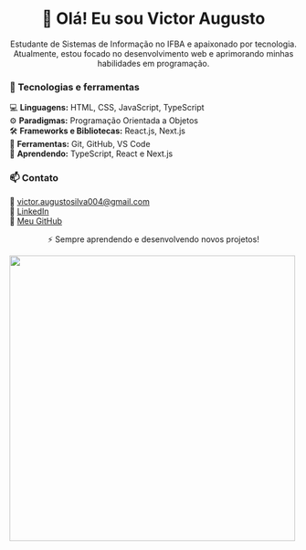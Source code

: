 <h1 align="center">👋 Olá! Eu sou Victor Augusto</h1>

<p align="center">
  Estudante de Sistemas de Informação no IFBA e apaixonado por tecnologia. Atualmente, estou focado no desenvolvimento web e aprimorando minhas habilidades em programação.
</p>


### 🚀 Tecnologias e ferramentas  

💻 **Linguagens:** HTML, CSS, JavaScript, TypeScript  
⚙️ **Paradigmas:** Programação Orientada a Objetos  
🛠 **Frameworks e Bibliotecas:** React.js, Next.js  
🔧 **Ferramentas:** Git, GitHub, VS Code  
🌱 **Aprendendo:** TypeScript, React e Next.js  


### 📫 Contato  
📧 victor.augustosilva004@gmail.com  
🔗 [LinkedIn](https://www.linkedin.com/in/victor-augusto-silva-jesus)  
🔗 [Meu GitHub](https://github.com/victorASDev)  


<p align="center">⚡ Sempre aprendendo e desenvolvendo novos projetos!</p>

<img src="[https://media.giphy.com/media/QTfX9Ejfra3ZmNxh6B/giphy.gif](https://images-wixmp-ed30a86b8c4ca887773594c2.wixmp.com/f/1b48933b-5d89-4060-b0af-8fc27a283623/d9tpcbl-a1a52e8c-417d-44e1-ba84-7afa0700b5a2.gif?token=eyJ0eXAiOiJKV1QiLCJhbGciOiJIUzI1NiJ9.eyJzdWIiOiJ1cm46YXBwOjdlMGQxODg5ODIyNjQzNzNhNWYwZDQxNWVhMGQyNmUwIiwiaXNzIjoidXJuOmFwcDo3ZTBkMTg4OTgyMjY0MzczYTVmMGQ0MTVlYTBkMjZlMCIsIm9iaiI6W1t7InBhdGgiOiJcL2ZcLzFiNDg5MzNiLTVkODktNDA2MC1iMGFmLThmYzI3YTI4MzYyM1wvZDl0cGNibC1hMWE1MmU4Yy00MTdkLTQ0ZTEtYmE4NC03YWZhMDcwMGI1YTIuZ2lmIn1dXSwiYXVkIjpbInVybjpzZXJ2aWNlOmZpbGUuZG93bmxvYWQiXX0.aKbqt65OfHpzTy-FFuSWxsRzgnyqYIdT7XjyLE6yVIY)" width="500"/>
